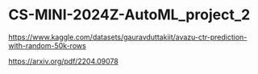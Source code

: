# CS-MINI-2024Z-AutoML_project_2

https://www.kaggle.com/datasets/gauravduttakiit/avazu-ctr-prediction-with-random-50k-rows

https://arxiv.org/pdf/2204.09078